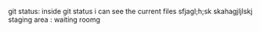 git status: inside git status i can see the current files 
sfjagl;h;sk
skahagjljlskj
staging area : waiting roomg